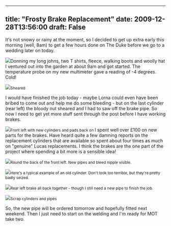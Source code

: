 
---
title: "Frosty Brake Replacement"
date: 2009-12-28T13:56:00
draft: False
---

It's not snowy or rainy at the moment, so I decided to get up extra early this morning (well, 8am) to get a few hours done on The Duke before we go to a wedding later on today. 

<a href="http://danandtheduke.co.uk/uploaded_images/IMG_6704-708834.JPG"><img src="http://danandtheduke.co.uk/uploaded_images/IMG_6704-708768.JPG"/></a>Donning my long johns, two T shirts, fleece, walking boots and woolly hat I ventured out into the garden at about 9am and got started.  The temperature probe on my new multimeter gave a reading of -4 degrees.  Cold!

<a href="http://danandtheduke.co.uk/uploaded_images/IMG_6732-707314.JPG"><img src="http://danandtheduke.co.uk/uploaded_images/IMG_6732-707309.JPG"/></a><span style="font-size:85%;">Sheared</span>

I would have finished the job today - maybe Lorna could even have been bribed to come out and help me do some bleeding - but on the last cylinder (rear left) the bloody nut sheared and I had to saw off the brake pipe.  So now I need to get yet more stuff sent through the post before I have working brakes.

<a href="http://danandtheduke.co.uk/uploaded_images/IMG_6718-741302.JPG"><img src="http://danandtheduke.co.uk/uploaded_images/IMG_6718-741297.JPG"/></a><span style="font-size:85%;">Front left with new cylinders and pads back on
</span>
I spent well over £100 on new parts for the brakes.  Have heard quite a few damning reports on the replacement cylinders that are available so spent about four times as much on "genuine" Lucas replacements.  I think the brakes are the one part of the project where spending a bit more is a sensible idea!

<a href="http://danandtheduke.co.uk/uploaded_images/IMG_6713-733338.JPG"><img src="http://danandtheduke.co.uk/uploaded_images/IMG_6713-733333.JPG"/></a><span style="font-size:85%;">Round the back of the front left.  New pipes and bleed nipple visible.</span>

<a href="http://danandtheduke.co.uk/uploaded_images/IMG_6724-707337.JPG"><img src="http://danandtheduke.co.uk/uploaded_images/IMG_6724-707333.JPG"/></a><span style="font-size:85%;">Here's a typical example of an old cylinder.  Don't look too terrible, but they're pretty badly seized.</span>

<a href="http://danandtheduke.co.uk/uploaded_images/IMG_6735-779641.JPG"><img src="http://danandtheduke.co.uk/uploaded_images/IMG_6735-779637.JPG"/></a><span style="font-size:85%;">Rear left brake all back together - though I still need a new pipe to finish the job.</span>

<a href="http://danandtheduke.co.uk/uploaded_images/IMG_6737-779617.JPG"><img src="http://danandtheduke.co.uk/uploaded_images/IMG_6737-779566.JPG"/></a><span style="font-size:85%;">Scrap cylinders and pipes</span>

So, the new pipe will be ordered tomorrow and hopefully fitted next weekend.  Then I just need to start on the welding and I'm ready for MOT take two.
